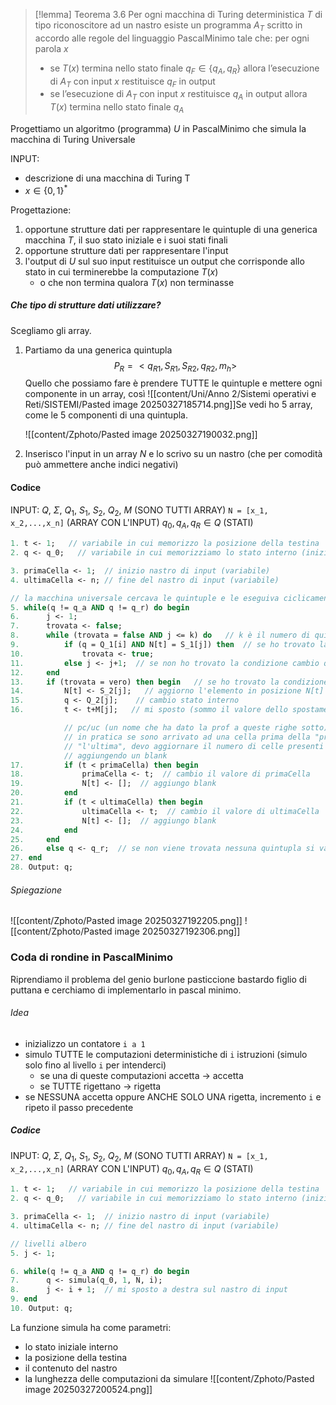 >[!lemma] Teorema 3.6
>Per ogni macchina di Turing deterministica $T$ di tipo riconoscitore ad un nastro esiste un programma $A_{T}$ scritto in accordo alle regole del linguaggio PascalMinimo tale che: per ogni parola $x$
>- se $T(x)$ termina nello stato finale $q_{F} ∈ \{q_{A},q_{R}\}$ allora l’esecuzione di $A_{T}$ con input $x$ restituisce $q_{F}$ in output 
>- se l’esecuzione di $A_{T}$ con input $x$ restituisce $q_{A}$ in output allora $T(x)$ termina nello stato finale $q_{A}$

Progettiamo un algoritmo (programma) $U$ in PascalMinimo che simula la macchina di Turing Universale

INPUT: 
- descrizione di una macchina di Turing T 
- $x \in \{0,1\}^{*}$

Progettazione:
1) opportune strutture dati per rappresentare le quintuple di una generica macchina $T$, il suo stato iniziale e i suoi stati finali
2) opportune strutture dati per rappresentare l'input
3) l'output di $U$ sul suo input restituisce un output che corrisponde allo stato in cui terminerebbe la computazione $T(x)$
	- o che non termina qualora $T(x)$ non terminasse

##### Che tipo di strutture dati utilizzare?
Scegliamo gli array.
1) Partiamo da una generica quintupla $$P_{R} = <q_{R1}, S_{R1}, S_{R2}, q_{R2}, m_{h}>$$Quello che possiamo fare è prendere TUTTE le quintuple e mettere ogni componente in un array, così
	![[content/Uni/Anno 2/Sistemi operativi e Reti/SISTEMI/Pasted image 20250327185714.png]]Se vedi ho 5 array, come le 5 componenti di una quintupla.

	![[content/Zphoto/Pasted image 20250327190032.png]]

2) Inserisco l'input in un array $N$ e lo scrivo su un nastro (che per comodità può ammettere anche indici negativi)

#### Codice
INPUT: $Q$, $\Sigma$, $Q_{1}$, $S_{1}$, $S_{2}$, $Q_{2}$, $M$ (SONO TUTTI ARRAY)
	   `N = [x_1, x_2,...,x_n]` (ARRAY CON L'INPUT)
	   $q_{0}, q_{A}, q_{R} \in Q$ (STATI)

```pascal
1. t <- 1;   // variabile in cui memorizzo la posizione della testina 
2. q <- q_0;   // variabile in cui memorizziamo lo stato interno (inizialmente q_0)

3. primaCella <- 1;  // inizio nastro di input (variabile)
4. ultimaCella <- n; // fine del nastro di input (variabile)

// la macchina universale cercava le quintuple e le eseguiva ciclicamente, quindi la riproduco col while
5. while(q != q_a AND q != q_r) do begin
6.  	j <- 1;
7.  	trovata <- false;
8.  	while (trovata = false AND j <= k) do   // k è il numero di quintuple
9.  		if (q = Q_1[i] AND N[t] = S_1[j]) then  // se ho trovato la condizione
10. 			trovata <- true;
11. 		else j <- j+1;  // se non ho trovato la condizione cambio quintupla
12. 	end	
13. 	if (trovata = vero) then begin   // se ho trovato la condizione eseguo
14. 		N[t] <- S_2[j];   // aggiorno l'elemento in posizione N[t]
15. 		q <- Q_2[j];    // cambio stato interno
16. 		t <- t+M[j];   // mi sposto (sommo il valore dello spostamento a t)

			// pc/uc (un nome che ha dato la prof a queste righe sotto)
			// in pratica se sono arrivato ad una cella prima della "prima" o dopo
			// "l'ultima", devo aggiornare il numero di celle presenti sul nastro
			// aggiungendo un blank
17. 		if (t < primaCella) then begin
18. 			primaCella <- t;  // cambio il valore di primaCella
19. 			N[t] <- [];  // aggiungo blank
20. 		end
21. 		if (t < ultimaCella) then begin
22. 			ultimaCella <- t;  // cambio il valore di ultimaCella
23. 			N[t] <- [];  // aggiungo blank
24. 		end
25. 	end
26. 	else q <- q_r;  // se non viene trovata nessuna quintupla si va in q_r
27. end
28. Output: q;
```

###### Spiegazione
![[content/Zphoto/Pasted image 20250327192205.png]]
![[content/Zphoto/Pasted image 20250327192306.png]]


### Coda di rondine in PascalMinimo
Riprendiamo il problema del genio burlone pasticcione bastardo figlio di puttana e cerchiamo di implementarlo in pascal minimo.
###### Idea
- inizializzo un contatore `i a 1`
- simulo TUTTE le computazioni deterministiche di `i` istruzioni (simulo solo fino al livello `i` per intenderci)
	- se una di queste computazioni accetta -> accetta
	- se TUTTE rigettano -> rigetta
- se NESSUNA accetta oppure ANCHE SOLO UNA rigetta, incremento `i` e ripeto il passo precedente

##### Codice
INPUT: $Q$, $\Sigma$, $Q_{1}$, $S_{1}$, $S_{2}$, $Q_{2}$, $M$ (SONO TUTTI ARRAY)
	   `N = [x_1, x_2,...,x_n]` (ARRAY CON L'INPUT)
	   $q_{0}, q_{A}, q_{R} \in Q$ (STATI)

```pascal
1. t <- 1;   // variabile in cui memorizzo la posizione della testina 
2. q <- q_0;   // variabile in cui memorizziamo lo stato interno (inizialmente q_0)

3. primaCella <- 1;  // inizio nastro di input (variabile)
4. ultimaCella <- n; // fine del nastro di input (variabile)

// livelli albero
5. j <- 1;

6. while(q != q_a AND q != q_r) do begin
7.  	q <- simula(q_0, 1, N, i);
8.  	j <- i + 1;  // mi sposto a destra sul nastro di input
9. end
10. Output: q;
```

La funzione simula ha come parametri: 
- lo stato iniziale interno
- la posizione della testina
- il contenuto del nastro 
- la lunghezza delle computazioni da simulare
![[content/Zphoto/Pasted image 20250327200524.png]]